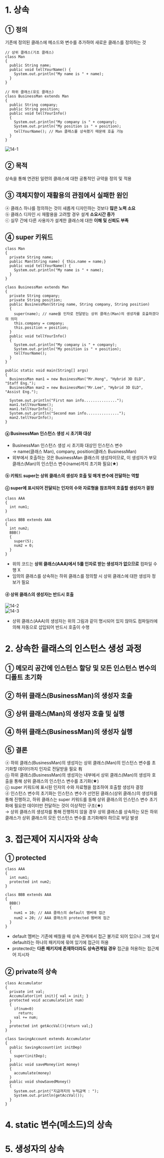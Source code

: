 # 1. 상속
## ① 정의
기존에 정의된 클래스에 메소드와 변수를 추가하여 새로운 클래스를 정의하는 것  
~~~
// 상위 클래스(기초 클래스)
class Man
{
  public String name;
  public void tellYourName() {
    System.out.println("My name is " + name);
  }
}

// 하위 클래스(유도 클래스)
class BusinessMan extends Man
{
  public String company;
  public String position;
  public void tellYourInfo()
  {
    System.out.println("My company is " + company);
    System.out.println("My position is " + position);
    tellYourName(); // Man 클래스를 상속했기 때문에 호출 가능
  }
}
~~~  
![14-1](https://user-images.githubusercontent.com/48504392/68524664-d5391400-030c-11ea-8bf9-8b0cf956157a.png)
## ② 목적
상속을 통해 연관된 일련의 클래스에 대한 공통적인 규약을 정의 및 적용  

## ③ 객체지향이 재활용의 관점에서 실패한 원인
ⓐ 클래스 하나를 정의하는 것이 새롭게 디자인하는 것보다 **많은 노력 소요**  
ⓑ 클래스 디자인 시 재활용을 고려할 경우 설계 **소요시간 증가**  
ⓒ 실무 간에 다른 사용자가 설계한 클래스에 대한 **이해 및 신뢰도 부족**  

## ④ super 키워드
~~~
class Man
{
  private String name;
  public Man(String name) { this.name = name;}
  public void tellYourName() {
    System.out.println("My name is " + name);
  }
}

class BusinessMan extends Man
{
  private String company;
  private String position;
  public BusinessMan(String name, String company, String position)
  {
    super(name); // name을 인자로 전달받는 상위 클래스(Man)의 생성자를 호출하겠다의 의미
    this.company = company;
    this.position = position;
  }
  public void tellYourInfo()
  {
    System.out.println("My company is " + company);
    System.out.println("My position is " + position);
    tellYourName();
  }
}
~~~  
~~~
public static void main(String[] args)
{
  BusinessMan man1 = new BusinessMan("Mr.Hong", "Hybrid 3D ELD", "Staff Eng.");
  BusinessMan man2 = new BusinessMan("Mr.Lee", "Hybrid 3D ELD", "Assist Eng.");
  
  System.out.println("First man info...............");
  man1.tellYourName();
  man1.tellYourInfo();
  System.out.println("Second man info...............");
  man2.tellYourInfo();
}
~~~  
#### ⓐ BusinessMan 인스턴스 생성 시 초기화 대상
- BusinessMan 인스턴스 생성 시 초기화 대상인 인스턴스 변수  
→ name(클래스 Man), company, position(클래스 BusinessMan)  
- 외부에서 호출하는 것은 BusinessMan 클래스의 생성자이므로, 이 생성자가 부모 클래스(Man)의 인스턴스 변수(name)까지 초기화 필요(★)  
#### ⓑ 키워드 super는 상위 클래스의 생성자 호출 및 매개 변수에 전달하는 역할
#### ⓒ super에 표시되어 전달되는 인자의 수와 자료형을 참조하여 호출할 생성자가 결정
~~~
class AAA
{
  int num1;
}

class BBB extends AAA
{
  int num2;
  BBB()
  {
    super(5); 
    num2 = 0;
  }
}
~~~
- 위의 코드는 **상위 클래스(AAA)에서 5를 인자로 받는 생성자가 없으므로** 컴파일 수행 X  
- 임의의 클래스를 상속하는 하위 클래스를 정의할 시 상위 클래스에 대한 생성자 정보가 필요  
#### ⓓ 상위 클래스의 생성자는 반드시 호출
![14-2](https://user-images.githubusercontent.com/48504392/68525086-3b279a80-0311-11ea-97d7-2bad4d1d183e.png)  
![14-3](https://user-images.githubusercontent.com/48504392/68525099-63af9480-0311-11ea-9dc6-c7fd83cba9d8.png)  
- 상위 클래스(AAA)의 생성자는 위의 그림과 같이 명시되어 있지 않아도 컴파일러에 의해 자동으로 삽입되어 반드시 호출이 수행  

# 2. 상속한 클래스의 인스턴스 생성 과정
## ① 메모리 공간에 인스턴스 할당 및 모든 인스턴스 변수의 디폴트 초기화
## ② 하위 클래스(BusinessMan)의 생성자 호출
## ③ 상위 클래스(Man)의 생성자 호출 및 실행
## ④ 하위 클래스(BusinessMan)의 생성자 실행
## ⑤ 결론
ⓐ 하위 클래스(BusinessMan)의 생성자는 상위 클래스(Man)의 인스턴스 변수를 초기화할 데이터까지 인자로 전달받을 필요 有  
ⓑ 하위 클래스(BusinessMan)의 생성자는 내부에서 상위 클래스(Man)의 생성자 호출을 통해 상위 클래스의 인스턴스 변수를 초기화(★)  
ⓒ super 키워드에 표시된 인자의 수와 자료형을 참조하여 호출할 생성자 결정  
ⓓ 인스턴스 변수의 초기화는 인스턴스 변수가 선언된 클래스(상위 클래스)의 생성자를 통해 진행하고, 하위 클래스는 super 키워드를 동해 상위 클래스의 인스턴스 변수 초기화에 필요한 데이터만 전달하는 것이 이상적인 구조(★)  
→ 상위 클래스의 생성자를 통해 진행하지 않을 경우 상위 클래스를 상속하는 모든 하위 클래스가 상위 클래스의 모든 인스턴스 변수를 초기화해야 하므로 부담 발생  

# 3. 접근제어 지시자와 상속
## ① protected  
~~~
class AAA
{
  int num1;
  protected int num2;
}

class BBB extends AAA
{
  BBB()
  {
    num1 = 10; // AAA 클래스의 default 멤버에 접근
    num2 = 20; // AAA 클래스의 protected 멤버에 접근
  }
}
~~~  
- default 멤버는 기존에 배웠을 때 상속 관계에서 접근 불가로 되어 있으나 그에 앞서 default라는 하나의 패키지에 묶여 있기에 접근이 허용  
- protected는 **다른 패키지에 존재하더라도 상속관계일 경우** 접근을 허용하는 접근제어 지시자  

## ② private의 상속
~~~
class Accumulator
{
  private int val;
  Accumulator(int init){ val = init; }
  protected void accumulate(int num)
  {
    if(num<0)
      return;
    val += num;
  }
  protected int getAccVal(){return val;}
}

class SavingAccount extends Accumulator
{
  public SavingAccount(int initDep)
  {
    super(initDep);
  }
  public void saveMoney(int money)
  {
    accumulate(money)
  }
  public void showSavedMoney()
  {
    System.out.print("지금까지의 누적금액 : ");
    System.out.println(getAccVal());
  }
}

~~~  

# 4. static 변수(메소드)의 상속

# 5. 생성자의 상속
